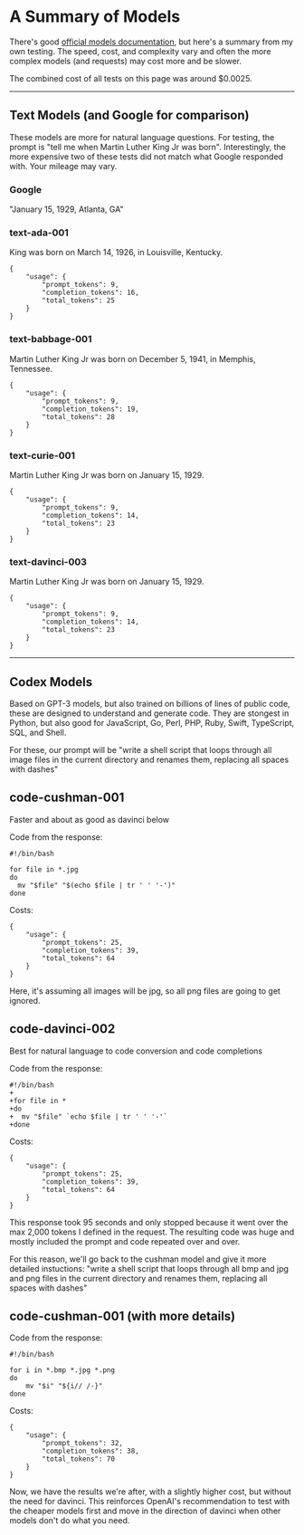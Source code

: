 # A Summary of Models
There's good [official models documentation](https://platform.openai.com/docs/models), but here's a summary from my own testing.  The speed, cost, and complexity vary and often the more complex models (and requests) may cost more and be slower.

The combined cost of all tests on this page was around $0.0025.

---

## Text Models (and Google for comparison)
These models are more for natural language questions.  For testing, the prompt is "tell me when Martin Luther King Jr was born".  Interestingly, the more expensive two of these tests did not match what Google responded with.  Your mileage may vary.

### Google
"January 15, 1929, Atlanta, GA"

### text-ada-001
King was born on March 14, 1926, in Louisville, Kentucky.
```
{
    "usage": {
        "prompt_tokens": 9,
        "completion_tokens": 16,
        "total_tokens": 25
    }
}
```

### text-babbage-001
Martin Luther King Jr was born on December 5, 1941, in Memphis, Tennessee.
```
{
    "usage": {
        "prompt_tokens": 9,
        "completion_tokens": 19,
        "total_tokens": 28
    }
}
```

### text-curie-001
Martin Luther King Jr was born on January 15, 1929.
```
{
    "usage": {
        "prompt_tokens": 9,
        "completion_tokens": 14,
        "total_tokens": 23
    }
}
```

### text-davinci-003
Martin Luther King Jr was born on January 15, 1929.
```
{
    "usage": {
        "prompt_tokens": 9,
        "completion_tokens": 14,
        "total_tokens": 23
    }
}
```
----
## Codex Models
Based on GPT-3 models, but also trained on billions of lines of public code, these are designed to understand and generate code.  They are stongest in Python, but also good for JavaScript, Go, Perl, PHP, Ruby, Swift, TypeScript, SQL, and Shell.

For these, our prompt will be "write a shell script that loops through all image files in the current directory and renames them, replacing all spaces with dashes"

## code-cushman-001
Faster and about as good as davinci below

Code from the response:
```
#!/bin/bash

for file in *.jpg
do
  mv "$file" "$(echo $file | tr ' ' '-')"
done
```

Costs:
```
{
    "usage": {
        "prompt_tokens": 25,
        "completion_tokens": 39,
        "total_tokens": 64
    }
}
```

Here, it's assuming all images will be jpg, so all png files are going to get ignored.

## code-davinci-002	
Best for natural language to code conversion and code completions

Code from the response:
```
#!/bin/bash
+
+for file in *
+do
+  mv "$file" `echo $file | tr ' ' '-'`
+done
```

Costs:
```
{
    "usage": {
        "prompt_tokens": 25,
        "completion_tokens": 39,
        "total_tokens": 64
    }
}
```
This response took 95 seconds and only stopped because it went over the max 2,000 tokens I defined in the request.  The resulting code was huge and mostly included the prompt and code repeated over and over.

For this reason, we'll go back to the cushman model and give it more detailed instuctions: "write a shell script that loops through all bmp and jpg and png files in the current directory and renames them, replacing all spaces with dashes"

## code-cushman-001 (with more details)

Code from the response:
```
#!/bin/bash

for i in *.bmp *.jpg *.png
do
    mv "$i" "${i// /-}"
done
```

Costs:
```
{
    "usage": {
        "prompt_tokens": 32,
        "completion_tokens": 38,
        "total_tokens": 70
    }
}
```

Now, we have the results we're after, with a slightly higher cost, but without the need for davinci.  This reinforces OpenAI's recommendation to test with the cheaper models first and move in the direction of davinci when other models don't do what you need.
